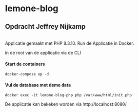 # lemone-blog
## Opdracht Jeffrey Nijkamp

</br>Applicatie gemaakt met PHP 8.3.10. Run de Applicatie in Docker.

in de root van de applicatie via de CLI </br>
#### Start de containers
``
docker-compose up -d
`` </br>
#### Vul de database met demo data
``
docker exec -it lemone-blog-php php /var/www/html/init.php
``

De applicatie kan bekeken worden via <a>http://localhost:8080/</a>